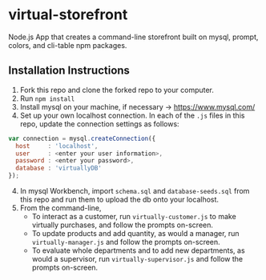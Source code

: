 # virtual-storefront
Node.js App that creates a command-line storefront built on mysql, prompt, colors, and cli-table npm packages.

## Installation Instructions

1. Fork this repo and clone the forked repo to your computer.
2. Run `npm install`
3. Install mysql on your machine, if necessary -> https://www.mysql.com/
4. Set up your own localhost connection. In each of the `.js` files in this repo, update the connection settings as follows:

```javascript
var connection = mysql.createConnection({
  host     : 'localhost',
  user     : <enter your user information>,
  password : <enter your password>,
  database : 'virtuallyDB'
});
```

4. In mysql Workbench, import `schema.sql` and `database-seeds.sql` from this repo and run them to upload the db onto your localhost.
5. From the command-line, 
	* To interact as a customer, run `virtually-customer.js` to make virtually purchases, and follow the prompts on-screen.
	* To update products and add quantity, as would a manager, run `virtually-manager.js` and follow the prompts on-screen.
	* To evaluate whole departments and to add new departments, as would a supervisor, run `virtually-supervisor.js` and follow the prompts on-screen.